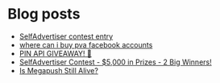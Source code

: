 # Blog posts
<!-- BLOG-POST-LIST:START -->
- [SelfAdvertiser contest entry](https://afflift.com/f/threads/selfadvertiser-contest-entry.10687/)
- [where can i buy pva facebook accounts](https://afflift.com/f/threads/where-can-i-buy-pva-facebook-accounts.10688/)
- [PIN API GIVEAWAY! 💛](https://afflift.com/f/threads/pin-api-giveaway-%F0%9F%92%9B.10656/)
- [SelfAdvertiser Contest - $5,000 in Prizes - 2 Big Winners!](https://afflift.com/f/threads/selfadvertiser-contest-5-000-in-prizes-2-big-winners.10651/)
- [Is Megapush Still Alive?](https://afflift.com/f/threads/is-megapush-still-alive.10684/)
<!-- BLOG-POST-LIST:END -->
